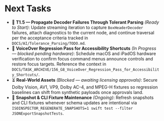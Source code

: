 # Next Tasks

- 🚀 **T1.5 — Propagate Decoder Failures Through Tolerant Parsing** _(Ready to Start)_: Update streaming iteration to capture `BoxHeaderDecoder` failures, attach diagnostics to the current node, and continue traversal per the acceptance criteria tracked in `DOCS/AI/Tolerance_Parsing/TODO.md`.
- 🚧 **VoiceOver Regression Pass for Accessibility Shortcuts** _(In Progress — blocked pending hardware)_: Schedule macOS and iPadOS hardware verification to confirm focus command menus announce controls and restore focus targets. Reference the context in `DOCS/TASK_ARCHIVE/156_G8_VoiceOver_Regression_Pass_for_Accessibility_Shortcuts/`.
- ⏳ **Real-World Assets** _(Blocked — awaiting licensing approvals)_: Secure Dolby Vision, AV1, VP9, Dolby AC-4, and MPEG-H fixtures so regression baselines can shift from synthetic payloads once approvals land.
- 🔄 **Snapshot & CLI Fixture Maintenance** _(Ongoing)_: Refresh snapshots and CLI fixtures whenever schema updates are intentional via `ISOINSPECTOR_REGENERATE_SNAPSHOTS=1 swift test --filter JSONExportSnapshotTests`.
